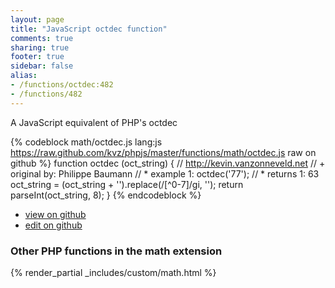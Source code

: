 ```yaml
---
layout: page
title: "JavaScript octdec function"
comments: true
sharing: true
footer: true
sidebar: false
alias:
- /functions/octdec:482
- /functions/482
---
```

<!-- Generated by Rakefile:build -->
A JavaScript equivalent of PHP's octdec

{% codeblock math/octdec.js lang:js https://raw.github.com/kvz/phpjs/master/functions/math/octdec.js raw on github %}
function octdec (oct_string) {
    // http://kevin.vanzonneveld.net
    // +   original by: Philippe Baumann
    // *     example 1: octdec('77');
    // *     returns 1: 63
    oct_string = (oct_string + '').replace(/[^0-7]/gi, '');
    return parseInt(oct_string, 8);
}
{% endcodeblock %}

 - [view on github](https://github.com/kvz/phpjs/blob/master/functions/math/octdec.js)
 - [edit on github](https://github.com/kvz/phpjs/edit/master/functions/math/octdec.js)

### Other PHP functions in the math extension
{% render_partial _includes/custom/math.html %}
